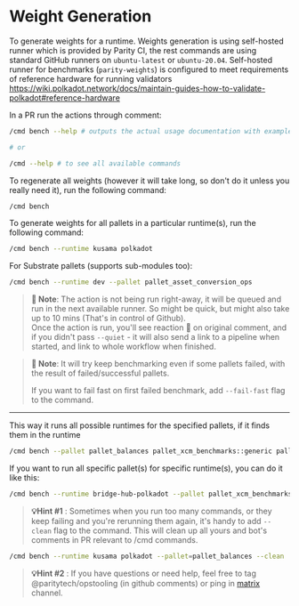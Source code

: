 # Weight Generation

To generate weights for a runtime.
Weights generation is using self-hosted runner which is provided by Parity CI, the rest commands are using standard
GitHub runners on `ubuntu-latest` or `ubuntu-20.04`.
Self-hosted runner for benchmarks (`parity-weights`) is configured to meet requirements of reference
hardware for running validators
https://wiki.polkadot.network/docs/maintain-guides-how-to-validate-polkadot#reference-hardware

In a PR run the actions through comment:

```sh
/cmd bench --help # outputs the actual usage documentation with examples and supported runtimes

# or

/cmd --help # to see all available commands
```

To regenerate all weights (however it will take long,
so don't do it unless you really need it), run the following command:

```sh
/cmd bench
```

To generate weights for all pallets in a particular runtime(s), run the following command:

```sh
/cmd bench --runtime kusama polkadot
```

For Substrate pallets (supports sub-modules too):

```sh
/cmd bench --runtime dev --pallet pallet_asset_conversion_ops
```

> **📝 Note**: The action is not being run right-away, it will be queued and run in the next available runner.
> So might be quick, but might also take up to 10 mins (That's in control of Github).  
> Once the action is run, you'll see reaction 👀 on original comment, and if you didn't pass `--quiet` -
> it will also send a link to a pipeline when started, and link to whole workflow when finished.

> **📝 Note**: It will try keep benchmarking even if some pallets failed, with the result of failed/successful pallets.
>
> If you want to fail fast on first failed benchmark, add `--fail-fast` flag to the command.

---

This way it runs all possible runtimes for the specified pallets, if it finds them in the runtime

```sh
/cmd bench --pallet pallet_balances pallet_xcm_benchmarks::generic pallet_xcm_benchmarks::fungible
```

If you want to run all specific pallet(s) for specific runtime(s), you can do it like this:

```sh
/cmd bench --runtime bridge-hub-polkadot --pallet pallet_xcm_benchmarks::generic pallet_xcm_benchmarks::fungible
```

> **💡Hint #1** : Sometimes when you run too many commands, or they keep failing and you're rerunning them again,
> it's handy to add `--clean` flag to the command. This will clean up all yours and bot's comments in PR relevant to
> /cmd commands.

```sh
/cmd bench --runtime kusama polkadot --pallet=pallet_balances --clean
```

> **💡Hint #2** : If you have questions or need help, feel free to tag @paritytech/opstooling (in github comments)
> or ping in [matrix](https://matrix.to/#/#command-bot:parity.io) channel.
